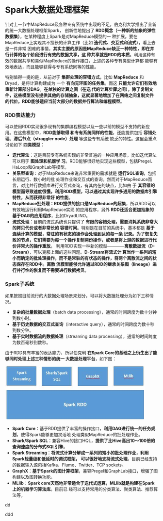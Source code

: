 Spark大数据处理框架
=================================================================================
针对上一节中MapReduce及各种专有系统中出现的不足，伯克利大学推出了全新的统一大数据处理框架Spark，
创新性地提出了 **RDD概念（一种新的抽象的弹性数据集）**，在某种程度上Spark是对MapReduce模型的一
种扩展。要在MapReduce上实现其不擅长的计算工作（比如 **迭代式、交互式和流式**），看上去是一件非常
困难的事情，**其实主要的原因是MapReduce缺乏一种特性，即在并行计算的各个阶段进行有效的数据共享，这
种共享就是RDD的本质**。利用这种有效的数据共享和类似MapReduce的操作接口，上述的各种专有类型计算都
能够有效地表达，而且能够获得与专有系统同等的性能。

特别值得一提的是，从前对于 **集群处理的容错方式**，比如 **MapReduce** 和Dryad，是将计算构建成为
一个 **有向无环图的任务集**。而这 **只能允许它们有效地重新计算部分DAG**。**在单独的计算之间（在迭
代的计算步骤之间），除了复制文件，这些模型没有提供其他的存储抽象，这就显著地增加了在网络之间复制文件
的代价。RDD能够适应当前大部分的数据并行算法和编程模型**。

### RDD表达能力
可以使用RDD实现很多现有的集群编程模型以及一些以前的模型不支持的新应用。在这些模型中，**RDD能够取得
和专有系统同样的性能**，还能提供包括 **容错处理、滞后节点（straggler node）处理** 等这些专有系统
缺乏的特性。这里会重点讨论如下 **四类模型**：
+ **迭代算法**：这是目前专有系统实现的非常普遍的一种应用场景，比如迭代算法可以用于 **图处理和机器学
习**。RDD能够很好地实现这些模型，包括Pregel、HaLoop和GraphLab等模型。
+ **关系型查询**：对于MapReduce来说非常重要的需求就是 **运行SQL查询**，包括长期运行、数小时的批
处理作业和交互式的查询。然而对于MapReduce而言，对比并行数据库进行交互式查询，有其内在的缺点，比如由
于 **其容错的模型而导致速度很慢。利用RDD模型，可以通过其实现许多通用的数据库引擎特性，从而获得非常好
的性能**。
+ **MapReduce批处理：RDD提供的接口是MapReduce的超集**，所以RDD可以有效地运行利用MapReduce实现
的应用程序，另外 **RDD还适合更加抽象的基于DAG的应用程序**，比如DryadLINO。
+ **流式处理**：目前的流式系统也只提供了 **有限的容错处理，需要消耗系统非常大的拷贝代价或者非常长的
容错时间**。特别是在目前的系统中，基本都是 **基于连续计算的模型，常驻的有状态的操作会处理到达的每一条
记录。为了恢复失败的节点，它们需要为每一个操作复制两份操作，或者是将上游的数据进行代价非常大的操作重放**。
利用RDD实现一种新的模型————**离散数据流（D-Stream）**，可以克服上面的这些问题。**D-Stream将流式计
算当作一系列的短小而确定的批处理操作，而不是常驻的有状态的操作，将两个离散流之间的状态保存在RDD中。离散
流模型能够允许通过RDD的继承关系图（lineage）进行并行性的恢复而不需要进行数据拷贝**。

### Spark子系统
如果按照目前流行的大数据处理场景来划分，可以将大数据处理分为如下三种情况。
+ **复杂的批量数据处理**（batch data processing），通常的时间跨度为数十分钟到数小时。
+ **基于历史数据的交互式查询**（interactive query），通常的时间跨度为数十秒到数分钟。
+ **基于实时数据流的数据处理**（streaming data processing），通常的时间跨度为数百毫秒到数秒。

由于RDD具有丰富的表达能力，所以伯克利 **在Spark Core的基础之上衍生出了能够同时处理上述三种情形的统一
大数据处理平台**，如下图：

![Spark生态系统](img/p1.jpg)

+ **Spark Core**：基于RDD提供了丰富的操作接口，**利用DAG进行统一的任务规划**，使得Spark能够更加灵活地
处理类似MapReduce的批处理作业。
+ **Shark/Spark SQL**：兼容Hive的接口HQL，**提供了比Hive高出10～100倍的查询速度的分布式SQL引擎**。
+ **Spark Streaming**：**将流式计算分解成一系列的短小的批处理作业，利用Spark轻量级和低延时的调试框架，
可以很好地支持流式处理**。目前已经支持的数据输入源包括Kafka、Flume、Twitter、TCP sockets。
+ **GraphX**：**基于Spark的图计算框架**，兼容Pregel和GraphLab接口，增强了图构建以及图转换功能。
+ **MLlib**：**Spark core天然地非常适合于迭代式运算，MLlib就是构建在Spark上的机器学习算法库**。目前已
经可以支持常用的分类算法、聚类算法、推荐算法等。














































dd
















































ddd
